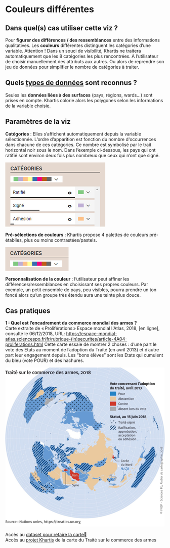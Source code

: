 # Couleurs différentes
## Dans quel(s) cas utiliser cette viz ?
Pour **figurer des différences / des ressemblances** entre des informations qualitatives. Les **couleurs** différentes distinguent les catégories d’une variable.
Attention ! Dans un souci de visibilité, Khartis ne traitera automatiquement que les 8 catégories les plus rencontrées. A l’utilisateur de choisir manuellement des attributs aux autres. Ou alors de reprendre son jeu de données pour simplifier le nombre de catégories à traiter.

## Quels [types de données](../importer-des-donnees#types-de-donnees-reconnus) sont reconnus ?
Seules les **données liées à des surfaces** (pays, régions, wards…) sont prises en compte. Khartis colorie alors les polygones selon les informations de la variable choisie.

## Paramètres de la viz
**Catégories** : Elles s’affichent automatiquement depuis la variable sélectionnée. L’ordre d’apparition est fonction du nombre d'occurrences dans chacune de ces catégories. Ce nombre est symbolisé par le trait horizontal noir sous le nom. Dans l’exemple ci-dessous, les pays qui ont ratifié sont environ deux fois plus nombreux que ceux qui n’ont que signé.

![picker-categories](./assets/viz-04-03-picker-categories.jpg)

**Pré-sélections de couleurs** : Khartis propose 4 palettes de couleurs pré-établies, plus ou moins contrastées/pastels.

![picker-categories](./assets/viz-04-04-picker-couleurs.jpg)

**Personnalisation de la couleur** : l’utilisateur peut affiner les différences/ressemblances en choisissant ses propres couleurs. Par exemple, un petit ensemble de pays, peu visibles, pourra prendre un ton foncé alors qu’un groupe très étendu aura une teinte plus douce.

## Cas pratiques
**1 : Quel est l’encadrement du commerce mondial des armes ?**  
Carte extraite de « Proliférations » Espace mondial l'Atlas, 2018, [en ligne], consulté le 06/12/2018, URL:
https://espace-mondial-atlas.sciencespo.fr/fr/rubrique-(in)securites/article-4A04-proliferations.html
Cette carte essaie de montrer 2 choses : d’une part le vote des Etats au moment de l’adoption du Traité (en avril 2013) et d’autre part leur engagement depuis. Les “bons élèves” sont les Etats qui cumulent du bleu (vote POUR) et des hachures.

![carte-commerce-armes-legeres-2018](./assets/viz-04-05-carte-traite-commerce-armes-2018-medium-full-3x.jpeg)

Accès au [dataset pour refaire la carte](.assets/data/4-Couleurs-differentes-Traite-commerce-armes-2018.csv)  
Accès au [projet Khartis](.assets/data/4-Couleurs-differentes-Traite-commerce-armes-2018-Projet-Khartis.kh.zip) de la carte du Traité sur le commerce des armes
